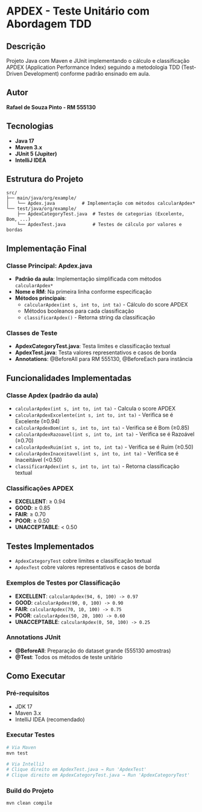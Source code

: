 # APDEX - Teste Unitário com Abordagem TDD

## Descrição

Projeto Java com Maven e JUnit implementando o cálculo e classificação APDEX (Application Performance Index) seguindo a metodologia TDD (Test-Driven Development) conforme padrão ensinado em aula.

## Autor

**Rafael de Souza Pinto - RM 555130**

## Tecnologias

- **Java 17**
- **Maven 3.x**
- **JUnit 5 (Jupiter)**
- **IntelliJ IDEA**

## Estrutura do Projeto

```
src/
├── main/java/org/example/
│   └── Apdex.java          # Implementação com métodos calcularApdex*
└── test/java/org/example/
    ├── ApdexCategoryTest.java  # Testes de categorias (Excelente, Bom, ...)
    └── ApdexTest.java          # Testes de cálculo por valores e bordas
```

## Implementação Final

### Classe Principal: Apdex.java

- **Padrão da aula**: Implementação simplificada com métodos `calcularApdex*`
- **Nome e RM**: Na primeira linha conforme especificação
- **Métodos principais**:
  - `calcularApdex(int s, int to, int ta)` - Cálculo do score APDEX
  - Métodos booleanos para cada classificação
  - `classificarApdex()` - Retorna string da classificação

### Classes de Teste

- **ApdexCategoryTest.java**: Testa limites e classificação textual
- **ApdexTest.java**: Testa valores representativos e casos de borda
- **Annotations**: @BeforeAll para RM 555130, @BeforeEach para instância

## Funcionalidades Implementadas

### Classe Apdex (padrão da aula)

- `calcularApdex(int s, int to, int ta)` - Calcula o score APDEX
- `calcularApdexExcelente(int s, int to, int ta)` - Verifica se é Excelente (≥0.94)
- `calcularApdexBom(int s, int to, int ta)` - Verifica se é Bom (≥0.85)
- `calcularApdexRazoavel(int s, int to, int ta)` - Verifica se é Razoável (≥0.70)
- `calcularApdexRuim(int s, int to, int ta)` - Verifica se é Ruim (≥0.50)
- `calcularApdexInaceitavel(int s, int to, int ta)` - Verifica se é Inaceitável (<0.50)
- `classificarApdex(int s, int to, int ta)` - Retorna classificação textual

### Classificações APDEX

- **EXCELLENT**: ≥ 0.94
- **GOOD**: ≥ 0.85
- **FAIR**: ≥ 0.70
- **POOR**: ≥ 0.50
- **UNACCEPTABLE**: < 0.50

## Testes Implementados

- `ApdexCategoryTest` cobre limites e classificação textual
- `ApdexTest` cobre valores representativos e casos de borda

### Exemplos de Testes por Classificação

- **EXCELLENT**: `calcularApdex(94, 6, 100) -> 0.97`
- **GOOD**: `calcularApdex(90, 0, 100) -> 0.90`
- **FAIR**: `calcularApdex(70, 10, 100) -> 0.75`
- **POOR**: `calcularApdex(50, 20, 100) -> 0.60`
- **UNACCEPTABLE**: `calcularApdex(0, 50, 100) -> 0.25`

### Annotations JUnit

- **@BeforeAll**: Preparação do dataset grande (555130 amostras)
- **@Test**: Todos os métodos de teste unitário

## Como Executar

### Pré-requisitos

- JDK 17
- Maven 3.x
- IntelliJ IDEA (recomendado)

### Executar Testes

```bash
# Via Maven
mvn test

# Via IntelliJ
# Clique direito em ApdexTest.java → Run 'ApdexTest'
# Clique direito em ApdexCategoryTest.java → Run 'ApdexCategoryTest'
```

### Build do Projeto

```bash
mvn clean compile
```
